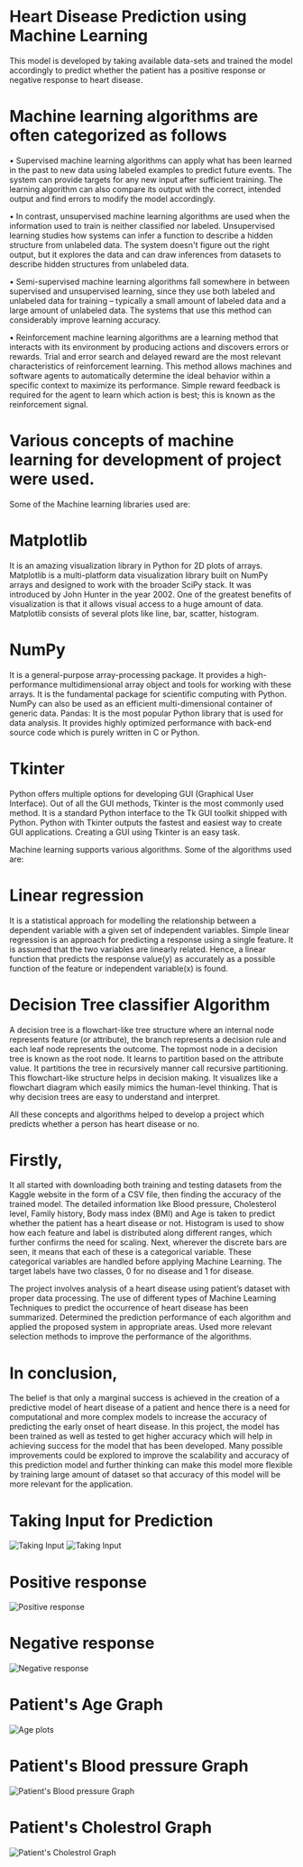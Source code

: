 # Heart Disease Prediction using Machine Learning
This model is developed by taking available data-sets and trained the model accordingly to predict whether the patient has a positive response or negative response to heart disease.

# Machine learning algorithms are often categorized as follows
•	Supervised machine learning algorithms can apply what has been learned in the past to new data using labeled examples to predict future events. The system can provide targets for any new input after sufficient training. The learning algorithm can also compare its output with the correct, intended output and find errors to modify the model accordingly.

•	In contrast, unsupervised machine learning algorithms are used when the information used to train is neither classified nor labeled. Unsupervised learning studies how systems can infer a function to describe a hidden structure from unlabeled data. The system doesn't figure out the right output, but it explores the data and can draw inferences from datasets to describe hidden structures from unlabeled data.

•	Semi-supervised machine learning algorithms fall somewhere in between supervised and unsupervised learning, since they use both labeled and unlabeled data for training – typically a small amount of labeled data and a large amount of unlabeled data. The systems that use this method can considerably improve learning accuracy. 

•	Reinforcement machine learning algorithms are a learning method that interacts with its environment by producing actions and discovers errors or rewards. Trial and error search and delayed reward are the most relevant characteristics of reinforcement learning. This method allows machines and software agents to automatically determine the ideal behavior within a specific context to maximize its performance. Simple reward feedback is required for the agent to learn which action is best; this is known as the reinforcement signal.

# Various concepts of machine learning for development of project were used. 
Some of the Machine learning libraries used are:

# Matplotlib  
It is an amazing visualization library in Python for 2D plots of arrays. Matplotlib is a multi-platform data visualization library built on NumPy arrays and designed to work with the broader SciPy stack. It was introduced by John Hunter in the year 2002. One of the greatest benefits of visualization is that it allows visual access to a huge amount of data. Matplotlib consists of several plots like line, bar, scatter, histogram.

# NumPy 
It is a general-purpose array-processing package. It provides a high-performance multidimensional array object and tools for working with these arrays. It is the fundamental package for scientific computing with Python. NumPy can also be used as an efficient multi-dimensional container of generic data.
Pandas: It is the most popular Python library that is used for data analysis. It provides highly optimized performance with back-end source code which is purely written in C or Python.

# Tkinter
Python offers multiple options for developing GUI (Graphical User Interface). Out of all the GUI methods, Tkinter is the most commonly used method. It is a standard Python interface to the Tk GUI toolkit shipped with Python. Python with Tkinter outputs the fastest and easiest way to create GUI applications. Creating a GUI using Tkinter is an easy task.

Machine learning supports various algorithms. Some of the algorithms used are:

# Linear regression 
It is a statistical approach for modelling the relationship between a dependent variable with a given set of independent variables. Simple linear regression is an approach for predicting a response using a single feature. It is assumed that the two variables are linearly related. Hence, a linear function that predicts the response value(y) as accurately as a possible function of the feature or independent variable(x) is found.

# Decision Tree classifier Algorithm 
A decision tree is a flowchart-like tree structure where an internal node represents feature (or attribute), the branch represents a decision rule and each leaf node represents the outcome. The topmost node in a decision tree is known as the root node. It learns to partition based on the attribute value. It partitions the tree in recursively manner call recursive partitioning. This flowchart-like structure helps in decision making. It visualizes like a flowchart diagram which easily mimics the human-level thinking. That is why decision trees are easy to understand and interpret.

All these concepts and algorithms helped to develop a project which predicts whether a person has heart disease or no.

# Firstly, 
It all started with downloading both training and testing datasets from the Kaggle website in the form of a CSV file, then finding the accuracy of the trained model. The detailed information like Blood pressure, Cholesterol level, Family history, Body mass index (BMI) and Age is taken to predict whether the patient has a heart disease or not. Histogram is used to show how each feature and label is distributed along different ranges, which further confirms the need for scaling. Next, wherever the discrete bars are seen, it means that each of these is a categorical variable. These categorical variables are handled before applying Machine Learning. The target labels have two classes, 0 for no disease and 1 for disease.

The project involves analysis of a heart disease using patient’s dataset with proper data processing. The use of different types of Machine Learning Techniques to predict the occurrence of heart disease has been summarized. Determined the prediction performance of each algorithm and applied the proposed system in appropriate areas. Used more relevant selection methods to improve the performance of the algorithms.

# In conclusion,
The belief is that only a marginal success is achieved in the creation of a predictive model of heart disease of a patient and hence there is a need for computational and more complex models to increase the accuracy of predicting the early onset of heart disease. In this project, the model has been trained as well as tested to get higher accuracy which will help in achieving success for the model that has been developed.
Many possible improvements could be explored to improve the scalability and accuracy of this prediction model and further thinking can make this model more flexible by training large amount of dataset so that accuracy of this model will be more relevant for the application.

# Taking Input for Prediction
![Taking Input](https://github.com/Sankalpjadhav/Heart-disease-prediction-using-ML/blob/master/Taking%20input%20for%20Prediction.png?raw=true "Optional Title")
![Taking Input](https://github.com/Sankalpjadhav/Heart-disease-prediction-using-ML/blob/master/Taking%20input%20for%20input.png?raw=true "Optional Title")

# Positive response
![Positive response](https://github.com/Sankalpjadhav/Heart-disease-prediction-using-ML/blob/master/Positive%20response.png?raw=true "Optional Title")

# Negative response
![Negative response](https://github.com/Sankalpjadhav/Heart-disease-prediction-using-ML/blob/master/Negative%20response.png?raw=true "Optional Title")

# Patient's Age Graph
![Age plots](https://github.com/Sankalpjadhav/Heart-disease-prediction-using-ML/blob/master/AgePlots.png?raw=true "Optional Title")

# Patient's Blood pressure Graph
![Patient's Blood pressure Graph](https://github.com/Sankalpjadhav/Heart-disease-prediction-using-ML/blob/master/BloodPressurePlot.png?raw=true "Optional Title")

# Patient's Cholestrol Graph
![Patient's Cholestrol Graph](https://github.com/Sankalpjadhav/Heart-disease-prediction-using-ML/blob/master/CholestrolLevelsPlot.png?raw=true "Optional Title")


